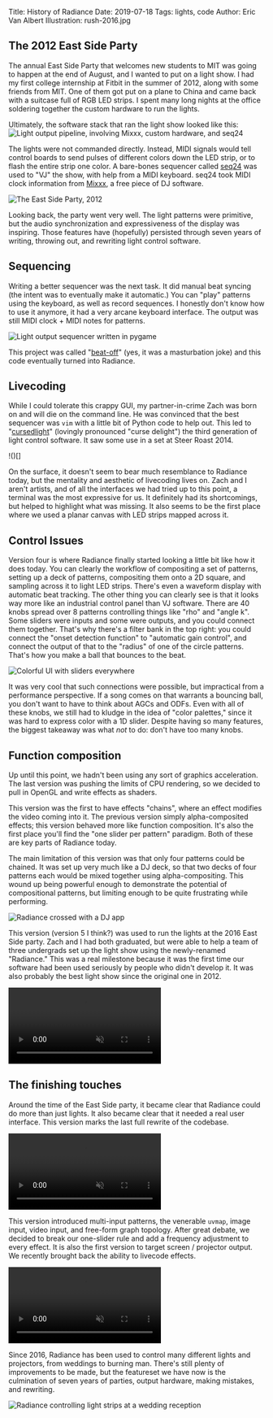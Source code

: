Title: History of Radiance
Date: 2019-07-18
Tags: lights, code
Author: Eric Van Albert
Illustration: rush-2016.jpg

## The 2012 East Side Party

The annual East Side Party that welcomes new students to MIT
was going to happen at the end of August, and I wanted to put on a light show.
I had my first college internship at Fitbit in the summer of 2012,
along with some friends from MIT.
One of them got put on a plane to China and came back with
a suitcase full of RGB LED strips.
I spent many long nights at the office
soldering together the custom hardware to run the lights.

Ultimately, the software stack that ran the light show looked like this:
![Light output pipeline, involving Mixxx, custom hardware, and seq24]({attach}seq24-workflow.png)

The lights were not commanded directly. Instead,
MIDI signals would tell control boards to send pulses of different colors
down the LED strip, or to flash the entire strip one color.
A bare-bones sequencer called [seq24](http://www.filter24.org/seq24/) was used to "VJ" the show,
with help from a MIDI keyboard. seq24 took MIDI clock information
from [Mixxx](https://mixxx.org/), a free piece of DJ software.

![The East Side Party, 2012]({attach}rush-2012.jpg)

Looking back, the party went very well.
The light patterns were primitive, but the audio synchronization
and expressiveness of the display was inspiring.
Those features have (hopefully) persisted through seven years
of writing, throwing out, and rewriting light control software.

## Sequencing

Writing a better sequencer was the next task.
It did manual beat syncing (the intent was to eventually make it automatic.)
You can "play" patterns using the keyboard, as well as record sequences.
I honestly don't know how to use it anymore, it had a very arcane keyboard interface.
The output was still MIDI clock + MIDI notes for patterns.

![Light output sequencer written in pygame]({attach}python-1d.png)

This project was called "[beat-off](https://github.com/ervanalb/beat-off/tree/python-1d)"
(yes, it was a masturbation joke)
and this code eventually turned into Radiance.

## Livecoding

While I could tolerate this crappy GUI,
my partner-in-crime Zach was born on and will die on the command line.
He was convinced that the best sequencer was `vim` with
a little bit of Python code to help out.
This led to "[cursedlight](https://github.com/zbanks/cursedlight)"
(lovingly pronounced "curse delight")
the third generation of light control software.
It saw some use in a set at Steer Roast 2014.

!()[]

On the surface, it doesn't seem to bear much resemblance to
Radiance today, but the mentality and aesthetic of livecoding lives on.
Zach and I aren't artists, and of all the interfaces we had tried
up to this point, a terminal was the most expressive for us.
It definitely had its shortcomings, but helped to highlight what was missing.
It also seems to be the first place where we used a planar canvas with
LED strips mapped across it.

## Control Issues

Version four is where Radiance finally started looking a little bit like how it does today.
You can clearly the workflow of
compositing a set of patterns,
setting up a deck of patterns,
compositing them onto a 2D square,
and sampling across it to light LED strips.
There's even a waveform display with automatic beat tracking.
The other thing you can clearly see is that it looks way more like an industrial control panel
than VJ software.
There are 40 knobs spread over 8 patterns controlling things like "rho" and "angle k".
Some sliders were inputs and some were outputs, and you could connect them together.
That's why there's a filter bank in the top right: you could connect the "onset detection function"
to "automatic gain control", and connect the output of that to the "radius" of one of the circle patterns.
That's how you make a ball that bounces to the beat.

![Colorful UI with sliders everywhere]({attach}control-overload.png)

It was very cool that such connections were possible, but impractical from a performance perspective.
If a song comes on that warrants a bouncing ball, you don't want to have to think about AGCs and
ODFs. Even with all of these knobs, we still had to kludge in the idea of
"color palettes," since it was hard to express color with a 1D slider.
Despite having so many features, the biggest takeaway was what *not* to do:
don't have too many knobs.

## Function composition

Up until this point, we hadn't been using any sort of graphics acceleration.
The last version was pushing the limits of CPU rendering,
so we decided to pull in OpenGL and write effects as shaders.

This version was the first to have effects "chains", where an effect modifies the video coming into it.
The previous version simply alpha-composited effects; this version behaved more like function composition.
It's also the first place you'll find the "one slider per pattern" paradigm.
Both of these are key parts of Radiance today.

The main limitation of this version was that only four patterns could be chained.
It was set up very much like a DJ deck, so that two decks of four patterns each would be mixed together using alpha-compositing.
This wound up being powerful enough to demonstrate the potential of compositional patterns, but limiting enough to be quite frustrating while performing.

![Radiance crossed with a DJ app]({attach}radiance-sdl.png)

This version (version 5 I think?) was used to run the lights at the
2016 East Side party. Zach and I had both graduated, but were able to help
a team of three undergrads set up the light show using the newly-renamed "Radiance."
This was a real milestone because it was the first time our software
had been used seriously by people who didn't develop it.
It was also probably the best light show since the original one in 2012.

<video muted autoplay loop>
<source src="{attach}rush-2016.mp4" type="video/mp4">
</video>

## The finishing touches

Around the time of the East Side party, it became clear that
Radiance could do more than just lights.
It also became clear that it needed a real user interface.
This version marks the last full rewrite of the codebase.

<video muted autoplay loop>
<source src="{attach}radiance-2017.mp4" type="video/mp4">
</video>

This version introduced multi-input patterns,
the venerable `uvmap`,
image input, video input, and free-form graph topology.
After great debate, we decided to break our one-slider rule
and add a frequency adjustment to every effect.
It is also the first version to target screen / projector output.
We recently brought back the ability to livecode effects.

<video muted autoplay loop>
<source src="/videos/basic_usage.mp4" type="video/mp4">
</video>

Since 2016, Radiance has been used to control many different lights and projectors,
from weddings to burning man.
There's still plenty of improvements to be made,
but the featureset we have now is the culmination of seven years of
parties, output hardware, making mistakes, and rewriting.

![Radiance controlling light strips at a wedding reception]({attach}wedding.jpg)
